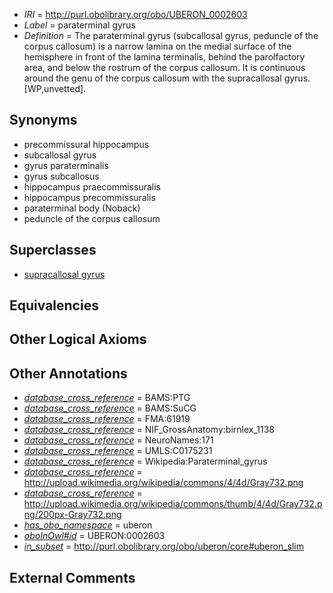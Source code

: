 * *IRI* = http://purl.obolibrary.org/obo/UBERON_0002603
 * *Label* = paraterminal gyrus
 * *Definition* = The paraterminal gyrus (subcallosal gyrus, peduncle of the corpus callosum) is a narrow lamina on the medial surface of the hemisphere in front of the lamina terminalis, behind the parolfactory area, and below the rostrum of the corpus callosum. It is continuous around the genu of the corpus callosum with the supracallosal gyrus. [WP,unvetted].

## Synonyms

 * precommissural hippocampus
 * subcallosal gyrus
 * gyrus paraterminalis
 * gyrus subcallosus
 * hippocampus praecommissuralis
 * hippocampus precommissuralis
 * paraterminal body (Noback)
 * peduncle of the corpus callosum

## Superclasses

 * [supracallosal gyrus](../../UBERON/65/UBERON_0002665.md)

## Equivalencies


## Other Logical Axioms


## Other Annotations

 * *[database_cross_reference](../../ef/oboInOwl#hasDbXref.md)* = BAMS:PTG
 * *[database_cross_reference](../../ef/oboInOwl#hasDbXref.md)* = BAMS:SuCG
 * *[database_cross_reference](../../ef/oboInOwl#hasDbXref.md)* = FMA:61919
 * *[database_cross_reference](../../ef/oboInOwl#hasDbXref.md)* = NIF_GrossAnatomy:birnlex_1138
 * *[database_cross_reference](../../ef/oboInOwl#hasDbXref.md)* = NeuroNames:171
 * *[database_cross_reference](../../ef/oboInOwl#hasDbXref.md)* = UMLS:C0175231
 * *[database_cross_reference](../../ef/oboInOwl#hasDbXref.md)* = Wikipedia:Paraterminal_gyrus
 * *[database_cross_reference](../../ef/oboInOwl#hasDbXref.md)* = http://upload.wikimedia.org/wikipedia/commons/4/4d/Gray732.png
 * *[database_cross_reference](../../ef/oboInOwl#hasDbXref.md)* = http://upload.wikimedia.org/wikipedia/commons/thumb/4/4d/Gray732.png/200px-Gray732.png
 * *[has_obo_namespace](../../ce/oboInOwl#hasOBONamespace.md)* = uberon
 * *[oboInOwl#id](../../id/oboInOwl#id.md)* = UBERON:0002603
 * *[in_subset](../../et/oboInOwl#inSubset.md)* = http://purl.obolibrary.org/obo/uberon/core#uberon_slim

## External Comments

